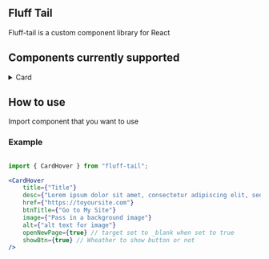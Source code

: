 <h2>Fluff Tail</h2>
Fluff-tail is a custom component library for React

## Components currently supported

<details>
  <summary>Card</summary>

- [Rainbow Stacked Accordian](https://github.com/naveenkash/fluff-tail/tree/master/components/card/RainbowStackedAccordian)
- [Card Hover Interaction](https://github.com/naveenkash/fluff-tail/tree/master/components/card/CardHoverInteraction)
- [Article Deck](https://github.com/naveenkash/fluff-tail/tree/master/components/card/ArticleDeck)
</details>

## How to use 

Import component that you want to use 

### Example

```jsx

import { CardHover } from "fluff-tail";

<CardHover
    title={"Title"}
    desc={"Lorem ipsum dolor sit amet, consectetur adipiscing elit, sed do eiusmod tempo incididunt"}
    href={"https://toyoursite.com"}
    btnTitle={"Go to My Site"}
    image={"Pass in a background image"}
    alt={"alt text for image"}
    openNewPage={true} // target set to _blank when set to true
    showBtn={true} // Wheather to show button or not
/>
```
